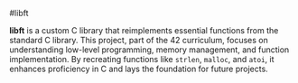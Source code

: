 #libft

**libft** is a custom C library that reimplements essential functions from the standard C library. This project, part of the 42 curriculum, focuses on understanding low-level programming, memory management, and function implementation. By recreating functions like `strlen`, `malloc`, and `atoi`, it enhances proficiency in C and lays the foundation for future projects.
